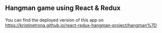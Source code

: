 ## Hangman game using React & Redux

You can find the deployed version of this app on https://kristinetrona.github.io/react-redux-hangman-project/hangman%7D

